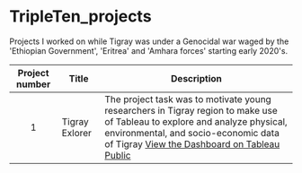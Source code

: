 # TripleTen_projects
Projects I worked on while Tigray was under a Genocidal war waged by the 'Ethiopian Government', 'Eritrea' and 'Amhara forces' starting early 2020's.

| Project number | Title | Description |
| :-----------: | ----------- |----------- |
| 1 | Tigray Exlorer| The project task was to motivate young researchers in Tigray region to make use of Tableau to explore and analyze physical, environmental, and socio-economic data of Tigray [View the Dashboard on Tableau Public](https://public.tableau.com/app/profile/fikruyk/vizzes) |

